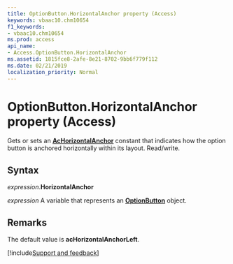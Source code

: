 ```yaml
---
title: OptionButton.HorizontalAnchor property (Access)
keywords: vbaac10.chm10654
f1_keywords:
- vbaac10.chm10654
ms.prod: access
api_name:
- Access.OptionButton.HorizontalAnchor
ms.assetid: 1815fce8-2afe-8e21-8702-9bb6f779f112
ms.date: 02/21/2019
localization_priority: Normal
---
```



# OptionButton.HorizontalAnchor property (Access)

Gets or sets an **[AcHorizontalAnchor](Access.AcHorizontalAnchor.md)** constant that indicates how the option button is anchored horizontally within its layout. Read/write.


## Syntax

_expression_.**HorizontalAnchor**

_expression_ A variable that represents an **[OptionButton](Access.OptionButton.md)** object.


## Remarks

The default value is **acHorizontalAnchorLeft**.


[!include[Support and feedback](~/includes/feedback-boilerplate.md)]